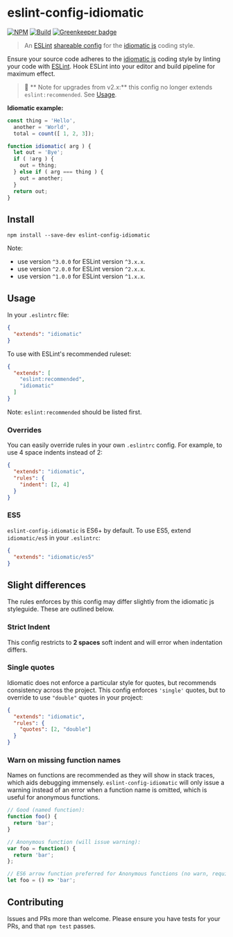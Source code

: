 # eslint-config-idiomatic

[![NPM](https://img.shields.io/npm/v/eslint-config-idiomatic.svg)](https://www.npmjs.com/package/eslint-config-idiomatic)
[![Build](https://img.shields.io/travis/jamespamplin/eslint-config-idiomatic.svg)](https://travis-ci.org/jamespamplin/eslint-config-idiomatic)
[![Greenkeeper badge](https://badges.greenkeeper.io/jamespamplin/eslint-config-idiomatic.svg)](https://greenkeeper.io/)


> An [ESLint][] [shareable config] for the [idiomatic js] coding style.

Ensure your source code adheres to the [idiomatic js] coding style by linting
your code with [ESLint]. Hook ESLint into your editor and build pipeline for
maximum effect.

> :memo: ** Note for upgrades from v2.x:** this config no longer extends `eslint:recommended`. See [Usage](#usage).

**Idiomatic example:**
```js
const thing = 'Hello',
  another = 'World',
  total = count([ 1, 2, 3]);

function idiomatic( arg ) {
  let out = 'Bye';
  if ( !arg ) {
    out = thing;
  } else if ( arg === thing ) {
    out = another;
  }
  return out;
}
```

## Install
```
npm install --save-dev eslint-config-idiomatic
```

Note:

 * use version `^3.0.0` for ESLint version `^3.x.x`.
 * use version `^2.0.0` for ESLint version `^2.x.x`.
 * use version `^1.0.0` for ESLint version `^1.x.x`.


## Usage
In your `.eslintrc` file:
```json
{
  "extends": "idiomatic"
}
```

To use with ESLint's recommended ruleset:
```json
{
  "extends": [
    "eslint:recommended",
    "idiomatic"
  ]
}
```

Note: `eslint:recommended` should be listed first.

### Overrides
You can easily override rules in your own `.eslintrc` config. For example, to
use 4 space indents instead of 2:
```json
{
  "extends": "idiomatic",
  "rules": {
    "indent": [2, 4]
  }
}
```

### ES5
`eslint-config-idiomatic` is ES6+ by default. To use ES5, extend `idiomatic/es5`
in your `.eslintrc`:
```json
{
  "extends": "idiomatic/es5"
}
```


## Slight differences
The rules enforces by this config may differ slightly from the idiomatic js
styleguide. These are outlined below.

### Strict Indent
This config restricts to **2 spaces** soft indent and will error when
indentation differs.

### Single quotes
Idiomatic does not enforce a particular style for quotes, but recommends
consistency across the project. This config enforces `'single'` quotes, but to
override to use `"double"` quotes in your project:
```json
{
  "extends": "idiomatic",
  "rules": {
    "quotes": [2, "double"]
  }
}
```

### Warn on missing function names
Names on functions are recommended as they will show in stack traces, which aids
debugging immensely. `eslint-config-idiomatic` will only issue a warning
instead of an error when a function name is omitted, which is useful for
anonymous functions.

```js
// Good (named function):
function foo() {
  return 'bar';
}

// Anonymous function (will issue warning):
var foo = function() {
  return 'bar';
};

// ES6 arrow function preferred for Anonymous functions (no warn, requires ES6+):
let foo = () => 'bar';
```

## Contributing
Issues and PRs more than welcome. Please ensure you have tests for your PRs, and
that `npm test` passes.

[ESLint]: http://eslint.org/
[ESLint rules]: http://eslint.org/docs/rules/
[shareable config]: http://eslint.org/docs/developer-guide/shareable-configs.html
[idiomatic js]: https://github.com/rwaldron/idiomatic.js
